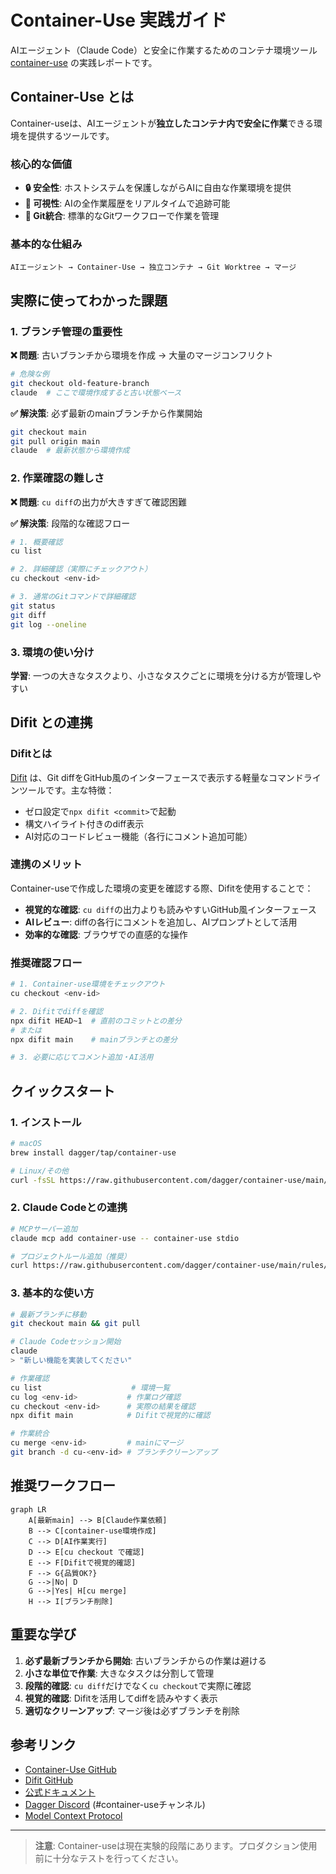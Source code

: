 # Container-Use 実践ガイド

AIエージェント（Claude Code）と安全に作業するためのコンテナ環境ツール [container-use](https://github.com/dagger/container-use) の実践レポートです。

## Container-Use とは

Container-useは、AIエージェントが**独立したコンテナ内で安全に作業**できる環境を提供するツールです。

### 核心的な価値
- **🔒 安全性**: ホストシステムを保護しながらAIに自由な作業環境を提供
- **👀 可視性**: AIの全作業履歴をリアルタイムで追跡可能
- **🌿 Git統合**: 標準的なGitワークフローで作業を管理

### 基本的な仕組み
```
AIエージェント → Container-Use → 独立コンテナ → Git Worktree → マージ
```

## 実際に使ってわかった課題

### 1. ブランチ管理の重要性
**❌ 問題**: 古いブランチから環境を作成 → 大量のマージコンフリクト
```bash
# 危険な例
git checkout old-feature-branch
claude  # ここで環境作成すると古い状態ベース
```

**✅ 解決策**: 必ず最新のmainブランチから作業開始
```bash
git checkout main
git pull origin main
claude  # 最新状態から環境作成
```

### 2. 作業確認の難しさ
**❌ 問題**: `cu diff`の出力が大きすぎて確認困難

**✅ 解決策**: 段階的な確認フロー
```bash
# 1. 概要確認
cu list

# 2. 詳細確認（実際にチェックアウト）
cu checkout <env-id>

# 3. 通常のGitコマンドで詳細確認
git status
git diff
git log --oneline
```

### 3. 環境の使い分け
**学習**: 一つの大きなタスクより、小さなタスクごとに環境を分ける方が管理しやすい

## Difit との連携

### Difitとは
[Difit](https://github.com/yoshiko-pg/difit) は、Git diffをGitHub風のインターフェースで表示する軽量なコマンドラインツールです。主な特徴：
- ゼロ設定で`npx difit <commit>`で起動
- 構文ハイライト付きのdiff表示
- AI対応のコードレビュー機能（各行にコメント追加可能）

### 連携のメリット
Container-useで作成した環境の変更を確認する際、Difitを使用することで：
- **視覚的な確認**: `cu diff`の出力よりも読みやすいGitHub風インターフェース
- **AIレビュー**: diffの各行にコメントを追加し、AIプロンプトとして活用
- **効率的な確認**: ブラウザでの直感的な操作

### 推奨確認フロー
```bash
# 1. Container-use環境をチェックアウト
cu checkout <env-id>

# 2. Difitでdiffを確認
npx difit HEAD~1  # 直前のコミットとの差分
# または
npx difit main    # mainブランチとの差分

# 3. 必要に応じてコメント追加・AI活用
```

## クイックスタート

### 1. インストール
```bash
# macOS
brew install dagger/tap/container-use

# Linux/その他
curl -fsSL https://raw.githubusercontent.com/dagger/container-use/main/install.sh | bash
```

### 2. Claude Codeとの連携
```bash
# MCPサーバー追加
claude mcp add container-use -- container-use stdio

# プロジェクトルール追加（推奨）
curl https://raw.githubusercontent.com/dagger/container-use/main/rules/agent.md >> CLAUDE.md
```

### 3. 基本的な使い方
```bash
# 最新ブランチに移動
git checkout main && git pull

# Claude Codeセッション開始
claude
> "新しい機能を実装してください"

# 作業確認
cu list                    # 環境一覧
cu log <env-id>           # 作業ログ確認
cu checkout <env-id>      # 実際の結果を確認
npx difit main            # Difitで視覚的に確認

# 作業統合
cu merge <env-id>         # mainにマージ
git branch -d cu-<env-id> # ブランチクリーンアップ
```

## 推奨ワークフロー

```mermaid
graph LR
    A[最新main] --> B[Claude作業依頼]
    B --> C[container-use環境作成]
    C --> D[AI作業実行]
    D --> E[cu checkout で確認]
    E --> F[Difitで視覚的確認]
    F --> G{品質OK?}
    G -->|No| D
    G -->|Yes| H[cu merge]
    H --> I[ブランチ削除]
```

## 重要な学び

1. **必ず最新ブランチから開始**: 古いブランチからの作業は避ける
2. **小さな単位で作業**: 大きなタスクは分割して管理
3. **段階的確認**: `cu diff`だけでなく`cu checkout`で実際に確認
4. **視覚的確認**: Difitを活用してdiffを読みやすく表示
5. **適切なクリーンアップ**: マージ後は必ずブランチを削除

## 参考リンク

- [Container-Use GitHub](https://github.com/dagger/container-use)
- [Difit GitHub](https://github.com/yoshiko-pg/difit)
- [公式ドキュメント](https://container-use.com/quickstart)
- [Dagger Discord](https://discord.gg/dagger-io) (#container-useチャンネル)
- [Model Context Protocol](https://modelcontextprotocol.io/)

---

> **注意**: Container-useは現在実験的段階にあります。プロダクション使用前に十分なテストを行ってください。